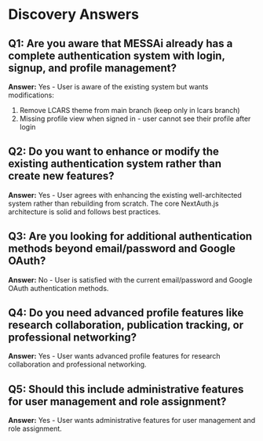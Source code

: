 # Discovery Answers

## Q1: Are you aware that MESSAi already has a complete authentication system with login, signup, and profile management?

**Answer:** Yes - User is aware of the existing system but wants modifications:

1. Remove LCARS theme from main branch (keep only in lcars branch)
2. Missing profile view when signed in - user cannot see their profile after
   login

## Q2: Do you want to enhance or modify the existing authentication system rather than create new features?

**Answer:** Yes - User agrees with enhancing the existing well-architected
system rather than rebuilding from scratch. The core NextAuth.js architecture is
solid and follows best practices.

## Q3: Are you looking for additional authentication methods beyond email/password and Google OAuth?

**Answer:** No - User is satisfied with the current email/password and Google
OAuth authentication methods.

## Q4: Do you need advanced profile features like research collaboration, publication tracking, or professional networking?

**Answer:** Yes - User wants advanced profile features for research
collaboration and professional networking.

## Q5: Should this include administrative features for user management and role assignment?

**Answer:** Yes - User wants administrative features for user management and
role assignment.
